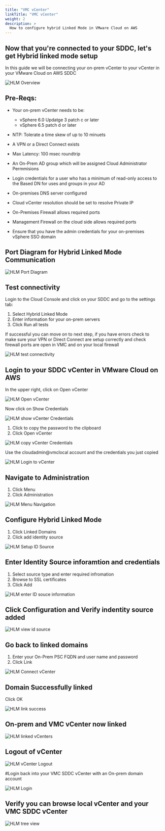 ```yaml
---
title: "VMC vCenter"
linkTitle: "VMC vCenter"
weight: 2
description: >
  How to configure hybrid Linked Mode in VMware Cloud on AWS 
---
```




## Now that you're connected to your SDDC, let's get Hybrid linked mode setup

In this guide we will be connecting your on-prem vCenter to your vCenter in your VMware Cloud on AWS SDDC


![HLM Overview](https://vmc-onboarding-images.s3-us-west-2.amazonaws.com/3.Configure-SDDC/hybrid-linked-mode/vmc-vcenter/hlmoverview.png)

## Pre-Reqs:
- Your on-prem vCenter needs to be:
  - vSphere 6.0 Updatge 3 patch c or later
  - vSphere 6.5 patch d or later

- NTP: Tolerate a time skew of up to 10 minuets
- A VPN or a Direct Connect exists
- Max Latency: 100 msec roundtrip
- An On-Prem AD group which will be assigned Cloud Administrator Permmisions
- Login credentials for a user who has a minimum of read-only access to the Based DN for uses and groups in your AD
- On-premises DNS server configured
- Cloud vCenter resolution should be set to resolve Private IP
- On-Premises Firewall allows required ports 
- Management Firewall on the cloud side allows required ports
- Ensure that you have the admin credentials for your on-premises vSphere SSO domain 

## Port Diagram for Hybrid Linked Mode Communication

![HLM Port Diagram](https://vmc-onboarding-images.s3-us-west-2.amazonaws.com/3.Configure-SDDC/hybrid-linked-mode/vmc-vcenter/hlmportdiagram.png)

## Test connectivity

Login to the Cloud Console and click on your SDDC and go to the settings tab: 

1. Select Hybrid Linked Mode
2. Enter information for your on-prem servers 
3. Click Run all tests 

If successful you can move on to next step, if you have errors check to make sure your VPN or Direct Connect are setup correctly and check firewall ports are open in VMC and on your local firewall

![HLM test connectivity](https://vmc-onboarding-images.s3-us-west-2.amazonaws.com/3.Configure-SDDC/hybrid-linked-mode/vmc-vcenter/testhlmconnectivity.png)

## Login to your SDDC vCenter in VMware Cloud on AWS

In the upper right, click on Open vCenter

![HLM Open vCenter](https://vmc-onboarding-images.s3-us-west-2.amazonaws.com/3.Configure-SDDC/hybrid-linked-mode/vmc-vcenter/hlmopenvcenter.png)

Now click on Show Credentials

![HLM show vCenter Credentials](https://vmc-onboarding-images.s3-us-west-2.amazonaws.com/3.Configure-SDDC/hybrid-linked-mode/vmc-vcenter/hlmshowcreds.png)

1. Click to copy the password to the clipboard
2. Click Open vCenter

![HLM copy vCenter Credentials](https://vmc-onboarding-images.s3-us-west-2.amazonaws.com/3.Configure-SDDC/hybrid-linked-mode/vmc-vcenter/hlmcopypassword.png)

Use the cloudadmin@vmclocal account and the credentials you just copied

![HLM Login to vCenter ](https://vmc-onboarding-images.s3-us-west-2.amazonaws.com/3.Configure-SDDC/hybrid-linked-mode/vmc-vcenter/hlmlogintovcenter.png)

## Navigate to Administration

1. Click Menu
2. Click Administration

![HLM Menu Navigation](https://vmc-onboarding-images.s3-us-west-2.amazonaws.com/3.Configure-SDDC/hybrid-linked-mode/vmc-vcenter/hlmmenunav.png)

## Configure Hybrid Linked Mode

1. Click Linked Domains
2. Click add identity source

![HLM Setup ID Source](https://vmc-onboarding-images.s3-us-west-2.amazonaws.com/3.Configure-SDDC/hybrid-linked-mode/vmc-vcenter/hlmsetupidsource.png)

## Enter Identity Source inforamtion and credentials

1. Select source type and enter required infromation
2. Browse to SSL certificates 
3. Click Add

![HLM enter ID souce information](https://vmc-onboarding-images.s3-us-west-2.amazonaws.com/3.Configure-SDDC/hybrid-linked-mode/vmc-vcenter/hlmsetupidsource2.png)

## Click Configuration and Verify indentity source added 

![HLM view id source](https://vmc-onboarding-images.s3-us-west-2.amazonaws.com/3.Configure-SDDC/hybrid-linked-mode/vmc-vcenter/hlmviewidsource.png)

## Go back to linked domains

1. Enter your On-Prem PSC FQDN and user name and password
2. Click Link

![HLM Connect vCenter](https://vmc-onboarding-images.s3-us-west-2.amazonaws.com/3.Configure-SDDC/hybrid-linked-mode/vmc-vcenter/hlmconnectvcenter.png)

## Domain Successfully linked

Click OK

![HLM link success](https://vmc-onboarding-images.s3-us-west-2.amazonaws.com/3.Configure-SDDC/hybrid-linked-mode/vmc-vcenter/hlmlinksuccess.png)

## On-prem and VMC vCenter now linked

![HLM linked vCenters](https://vmc-onboarding-images.s3-us-west-2.amazonaws.com/3.Configure-SDDC/hybrid-linked-mode/vmc-vcenter/hlmlinkedvcenters.png)

## Logout of vCenter 

![HLM vCenter Logout](https://vmc-onboarding-images.s3-us-west-2.amazonaws.com/3.Configure-SDDC/hybrid-linked-mode/vmc-vcenter/hlmlogout.png)

#Login back into your VMC SDDC vCenter with an On-prem domain account

![HLM Login](https://vmc-onboarding-images.s3-us-west-2.amazonaws.com/3.Configure-SDDC/hybrid-linked-mode/vmc-vcenter/hlmlogin.png)

## Verify you can browse local vCenter and your VMC SDDC vCenter

![HLM tree view](https://vmc-onboarding-images.s3-us-west-2.amazonaws.com/3.Configure-SDDC/hybrid-linked-mode/vmc-vcenter/hlmtreeview.png)
 

